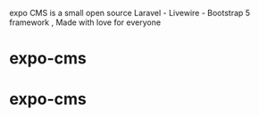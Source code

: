 
expo CMS is a small open source Laravel - Livewire - Bootstrap 5 framework , Made with love for everyone
# expo-cms
# expo-cms
